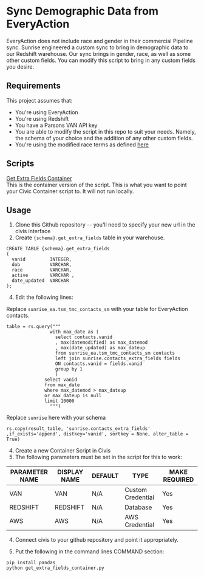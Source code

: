 # Sync Demographic Data from EveryAction

EveryAction does not include race and gender in their commercial Pipeline sync. Sunrise engineered a custom sync to bring in demographic data to our Redshift warehouse. Our sync brings in gender, race, as well as some other custom fields. You can modify this script to bring in any custom fields you desire. 

## Requirements
This project assumes that:

* You're using EveryAction
* You're using Redshift
* You have a Parsons VAN API key
* You are able to modify the script in this repo to suit your needs. Namely, the schema of your choice and the addition of any other custom fields.
* You're using the modified race terms as defined [here](https://github.com/sunrisedatadept/code_library/blob/main/everyaction/change_gender_and_race_terms.js)

## Scripts

[Get Extra Fields Container](https://github.com/sunrisedatadept/sync-everyaction-demographic-data/blob/main/get_extra_fields_container.py)  
This is the container version of the script. This is what you want to point your Civic Container script to. It will not run locally. 

## Usage

1. Clone this Github repository -- you'll need to specify your new url in the civis interface
2. Create `{schema}.get_extra_fields` table in your warehouse. 

```
CREATE TABLE {schema}.get_extra_fields 
(
  vanid         INTEGER,
  dob           VARCHAR,
  race          VARCHAR,
  active        VARCHAR ,
  date_updated  VARCHAR
);

```
4. Edit the following lines:

Replace `sunrise_ea.tsm_tmc_contacts_sm` with your table for EveryAction contacts. 

```
table = rs.query("""
                with max_date as (
                  select contacts.vanid
                  , max(datemodified) as max_datemod
                  , max(date_updated) as max_dateup
                  from sunrise_ea.tsm_tmc_contacts_sm contacts
                  left join sunrise.contacts_extra_fields fields
                  ON contacts.vanid = fields.vanid
                  group by 1
                  )
              select vanid
              from max_date
              where max_datemod > max_dateup
              or max_dateup is null
              limit 10000
                """)

```

Replace `sunrise` here with your schema

```
rs.copy(result_table, 'sunrise.contacts_extra_fields' ,if_exists='append', distkey='vanid', sortkey = None, alter_table = True)
```

4. Create a new Container Script in Civis
5. The following parameters must be set in the script for this to work:

| PARAMETER NAME | DISPLAY NAME | DEFAULT | TYPE              | MAKE REQUIRED |
|----------------|--------------|---------|-------------------|---------------|
| VAN            | VAN          | N/A     | Custom Credential | Yes           |
| REDSHIFT       | REDSHIFT     | N/A     | Database          | Yes           |
| AWS            | AWS          | N/A     | AWS Credential    | Yes           |

4. Connect civis to your github repository and point it appropriately.

5. Put the following in the command lines COMMAND section:

```
pip install pandas
python get_extra_fields_container.py

```


